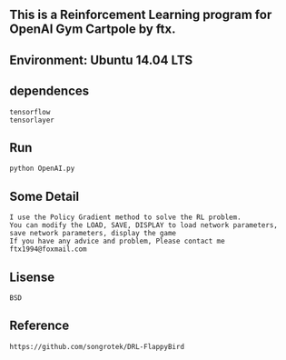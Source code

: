 This is a Reinforcement Learning program for OpenAI Gym Cartpole by ftx.
------------------------------------------------
Environment: Ubuntu 14.04 LTS	     
------------------------------------------------
dependences
------------------------------------------------
	tensorflow
	tensorlayer

Run
------------------------------------------------
	python OpenAI.py
Some Detail
------------------------------------------------
    I use the Policy Gradient method to solve the RL problem.
    You can modify the LOAD, SAVE, DISPLAY to load network parameters, save network parameters, display the game 
    If you have any advice and problem, Please contact me ftx1994@foxmail.com
Lisense
------------------------------------------------
    BSD
Reference
------------------------------------------------
    https://github.com/songrotek/DRL-FlappyBird
